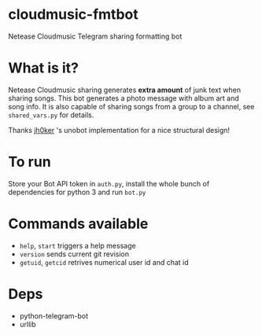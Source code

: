 # cloudmusic-fmtbot
Netease Cloudmusic Telegram sharing formatting bot

# What is it?
Netease Cloudmusic sharing generates __extra amount__ of junk text when sharing songs. This bot generates a photo message with album art and song info. It is also capable of sharing songs from a group to a channel, see `shared_vars.py` for details.

Thanks [jh0ker](https://github.com/jh0ker) 's unobot implementation for a nice structural design!

# To run
Store your Bot API token in `auth.py`, install the whole bunch of dependencies for python 3 and run `bot.py`

# Commands available

* `help`, `start` triggers a help message
* `version` sends current git revision
* `getuid`, `getcid` retrives numerical user id and chat id

# Deps
* python-telegram-bot
* urllib
